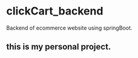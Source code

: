 # clickCart_backend
Backend of ecommerce website using springBoot. 
## this is my personal project.
